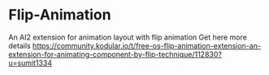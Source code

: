 # Flip-Animation
An AI2 extension for animation layout with flip animation 
Get here more details
https://community.kodular.io/t/free-os-flip-animation-extension-an-extension-for-animating-component-by-flip-technique/112830?u=sumit1334

